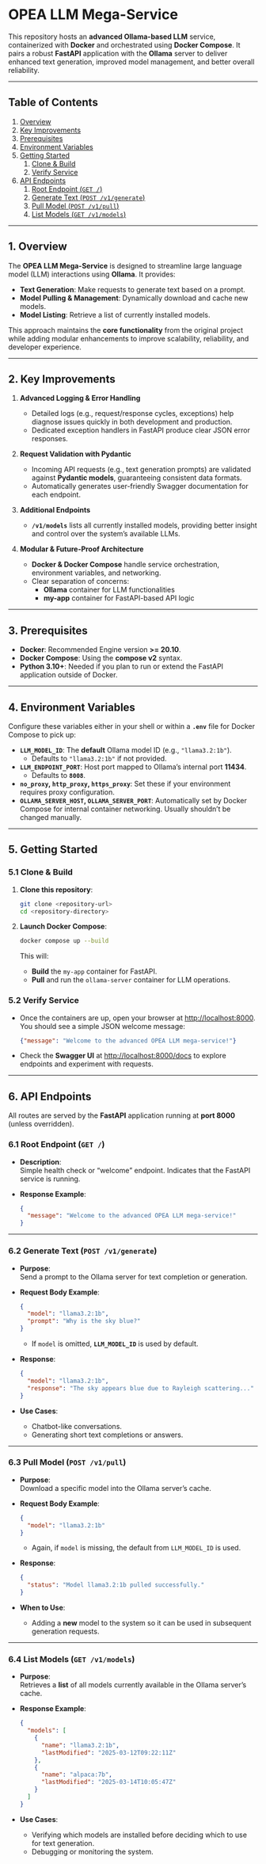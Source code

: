 # OPEA LLM Mega-Service

This repository hosts an **advanced Ollama-based LLM** service, containerized with **Docker** and orchestrated using **Docker Compose**. It pairs a robust **FastAPI** application with the **Ollama** server to deliver enhanced text generation, improved model management, and better overall reliability.

---

## Table of Contents

1. [Overview](#1-overview)  
2. [Key Improvements](#2-key-improvements)  
3. [Prerequisites](#3-prerequisites)  
4. [Environment Variables](#4-environment-variables)  
5. [Getting Started](#5-getting-started)  
   1. [Clone & Build](#51-clone--build)  
   2. [Verify Service](#52-verify-service)  
6. [API Endpoints](#6-api-endpoints)  
   1. [Root Endpoint (`GET /`)](#61-root-endpoint-get-)  
   2. [Generate Text (`POST /v1/generate`)](#62-generate-text-post-v1generate)  
   3. [Pull Model (`POST /v1/pull`)](#63-pull-model-post-v1pull)  
   4. [List Models (`GET /v1/models`)](#64-list-models-get-v1models)

---

## 1. Overview

The **OPEA LLM Mega-Service** is designed to streamline large language model (LLM) interactions using **Ollama**. It provides:

- **Text Generation**: Make requests to generate text based on a prompt.  
- **Model Pulling & Management**: Dynamically download and cache new models.  
- **Model Listing**: Retrieve a list of currently installed models.

This approach maintains the **core functionality** from the original project while adding modular enhancements to improve scalability, reliability, and developer experience.

---

## 2. Key Improvements

1. **Advanced Logging & Error Handling**  
   - Detailed logs (e.g., request/response cycles, exceptions) help diagnose issues quickly in both development and production.
   - Dedicated exception handlers in FastAPI produce clear JSON error responses.

2. **Request Validation with Pydantic**  
   - Incoming API requests (e.g., text generation prompts) are validated against **Pydantic models**, guaranteeing consistent data formats.
   - Automatically generates user-friendly Swagger documentation for each endpoint.

3. **Additional Endpoints**  
   - **`/v1/models`** lists all currently installed models, providing better insight and control over the system’s available LLMs.

4. **Modular & Future-Proof Architecture**  
   - **Docker & Docker Compose** handle service orchestration, environment variables, and networking.
   - Clear separation of concerns: 
     - **Ollama** container for LLM functionalities  
     - **my-app** container for FastAPI-based API logic  

---

## 3. Prerequisites

- **Docker**: Recommended Engine version **>= 20.10**.  
- **Docker Compose**: Using the **compose v2** syntax.  
- **Python 3.10+**: Needed if you plan to run or extend the FastAPI application outside of Docker.

---

## 4. Environment Variables

Configure these variables either in your shell or within a **`.env`** file for Docker Compose to pick up:

- **`LLM_MODEL_ID`**: The **default** Ollama model ID (e.g., `"llama3.2:1b"`).  
  - Defaults to `"llama3.2:1b"` if not provided.  
- **`LLM_ENDPOINT_PORT`**: Host port mapped to Ollama’s internal port **11434**.  
  - Defaults to **`8008`**.  
- **`no_proxy`, `http_proxy`, `https_proxy`**: Set these if your environment requires proxy configuration.  
- **`OLLAMA_SERVER_HOST`, `OLLAMA_SERVER_PORT`**: Automatically set by Docker Compose for internal container networking. Usually shouldn’t be changed manually.

---

## 5. Getting Started

### 5.1 Clone & Build

1. **Clone this repository**:
   ```bash
   git clone <repository-url>
   cd <repository-directory>
   ```

2. **Launch Docker Compose**:
   ```bash
   docker compose up --build
   ```
   This will:
   - **Build** the `my-app` container for FastAPI.  
   - **Pull** and run the `ollama-server` container for LLM operations.

### 5.2 Verify Service

- Once the containers are up, open your browser at [http://localhost:8000](http://localhost:8000). You should see a simple JSON welcome message:
  ```json
  {"message": "Welcome to the advanced OPEA LLM mega-service!"}
  ```
- Check the **Swagger UI** at [http://localhost:8000/docs](http://localhost:8000/docs) to explore endpoints and experiment with requests.

---

## 6. API Endpoints

All routes are served by the **FastAPI** application running at **port 8000** (unless overridden).

### 6.1 Root Endpoint (`GET /`)

- **Description**:  
  Simple health check or “welcome” endpoint. Indicates that the FastAPI service is running.

- **Response Example**:
  ```json
  {
    "message": "Welcome to the advanced OPEA LLM mega-service!"
  }
  ```

---

### 6.2 Generate Text (`POST /v1/generate`)

- **Purpose**:  
  Send a prompt to the Ollama server for text completion or generation.

- **Request Body Example**:
  ```json
  {
    "model": "llama3.2:1b",
    "prompt": "Why is the sky blue?"
  }
  ```
  - If `model` is omitted, **`LLM_MODEL_ID`** is used by default.

- **Response**:
  ```json
  {
    "model": "llama3.2:1b",
    "response": "The sky appears blue due to Rayleigh scattering..."
  }
  ```

- **Use Cases**:
  - Chatbot-like conversations.  
  - Generating short text completions or answers.

---

### 6.3 Pull Model (`POST /v1/pull`)

- **Purpose**:  
  Download a specific model into the Ollama server’s cache.

- **Request Body Example**:
  ```json
  {
    "model": "llama3.2:1b"
  }
  ```
  - Again, if `model` is missing, the default from `LLM_MODEL_ID` is used.

- **Response**:
  ```json
  {
    "status": "Model llama3.2:1b pulled successfully."
  }
  ```

- **When to Use**:
  - Adding a **new** model to the system so it can be used in subsequent generation requests.

---

### 6.4 List Models (`GET /v1/models`)

- **Purpose**:  
  Retrieves a **list** of all models currently available in the Ollama server’s cache.

- **Response Example**:
  ```json
  {
    "models": [
      {
        "name": "llama3.2:1b",
        "lastModified": "2025-03-12T09:22:11Z"
      },
      {
        "name": "alpaca:7b",
        "lastModified": "2025-03-14T10:05:47Z"
      }
    ]
  }
  ```

- **Use Cases**:
  - Verifying which models are installed before deciding which to use for text generation.  
  - Debugging or monitoring the system.

